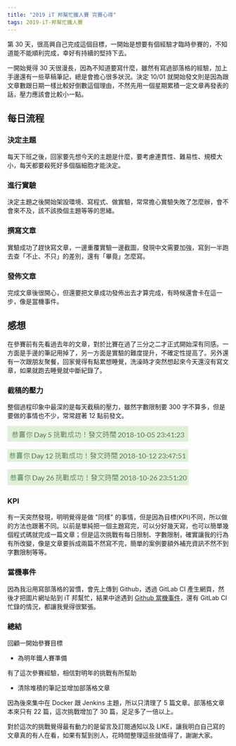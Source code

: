 ```yaml
---
title: "2019 iT 邦幫忙鐵人賽 完賽心得"
tags: 2019-iT-邦幫忙鐵人賽
---
```


第 30 天，很高興自己完成這個目標，一開始是想要有個經驗才臨時參賽的，不知道能不能順利完成，幸好有持續的堅持下去。

一開始覺得 30 天很漫長，因為不知道要寫什麼，雖然有寫過部落格的經驗，加上手邊還有一些草稿筆記，總是會擔心很多狀況。決定 10/01 就開始發文則是因為跟文章數跟日期一樣比較好倒數這個理由，不然先用一個星期累積一定文章再發表的話，壓力應該會比較小一點。

## 每日流程

### 決定主題

每天下班之後，回家要先想今天的主題是什麼，要考慮連貫性、難易性、規模大小，每天都要殺死好多個腦細胞才能決定。

### 進行實驗

決定主題之後開始架設環境、寫程式、做實驗，常常擔心實驗失敗了怎麼辦，會不會來不及，該不該換個主題等等的思緒。

### 撰寫文章

實驗成功了趕快寫文章，一邊重覆實驗一邊截圖，發現中文需要加強，寫到一半跑去查「不止、不只」的差別，還有「畢竟」怎麼寫。

### 發佈文章

完成文章後很開心，但還要把文章成功發佈出去才算完成，有時候還會卡在這一步，像是當機事件。

## 感想

在參賽前有先看過去年的文章，對於比賽在過了三分之二才正式開始深有同感。一方面是手邊的筆記用掉了，另一方面是實驗的難度提升，不確定性提高了。另外還有一次跟朋友聚餐，回家覺得有點累想睡覺，洗澡時才突然想起來今天還沒有寫文章，如果就跑去睡覺就中斷紀錄了。

### 截稿的壓力

整個過程印象中最深的是每天截稿的壓力，雖然字數限制要 300 字不算多，但是要做的事情也不少，常常趕著 12 點前發文。

![](/assets/images/2018-10-30-2019-ithelp-ironman-30-days-challenge-review/2018-10-05_23-41-44.png)

![](/assets/images/2018-10-30-2019-ithelp-ironman-30-days-challenge-review/2018-10-12_23-48-13.png)

![](/assets/images/2018-10-30-2019-ithelp-ironman-30-days-challenge-review/2018-10-26_23-51-33.png)

### KPI

有一天突然發現，明明覺得是做 "同樣" 的事情，但是因為目標(KPI)不同，所以做的方法也跟著不同。以前是單純把一個主題寫完，可以分好幾天寫，也可以簡單幾個程式碼就完成一篇文章；但是這次挑戰有每日限制、字數限制，確實讓我的行為有所改變，像是文章要拆成兩篇不然寫不完，簡單的案例要額外補充資訊不然不到字數限制等等。

### 當機事件

因為我沿用寫部落格的習慣，會先上傳到 Github，透過 GitLab CI 產生網頁，然後才把圖片網址貼到 iT 邦幫忙，結果中途遇到 [Github 當機事件](https://www.ithome.com.tw/news/126544)，還有 GitLab CI 忙錄的情況，都讓我覺得很緊張。

### 總結

回顧一開始參賽目標

- 為明年鐵人賽準備

有了這次參賽經驗，相信對明年的挑戰有所幫助

- 清除堆積的筆記並增加部落格文章

因為後來集中在 Docker 跟 Jenkins 主題，所以只清理了 5 篇文章。部落格文章本來只有 22 篇，這次挑戰增加了 30 篇，足足多了一倍以上。

對於這次的挑戰覺得最有動力的是留言及訂閱通知以及 LIKE，讓我明白自己寫的文章真的有人在看，如果有幫到別人，花時間整理這些就值得了，謝謝大家。
